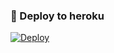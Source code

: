 ### 🚀 Deploy to heroku
[![Deploy](https://www.herokucdn.com/deploy/button.svg)](https://heroku.com/deploy?template=https://github.com/Xuytaparsan/Oyunduda2)
